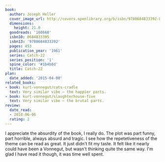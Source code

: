 ```yaml
---
book:
  author: Joseph Heller
  cover_image_url: http://covers.openlibrary.org/b/isbn/9780684833392-L.jpg
  dimensions:
    height: 21.0
  goodreads: '168668'
  isbn10: 0684833395
  isbn13: '9780684833392'
  pages: 453
  publication_year: '1961'
  series: Catch-22
  series_position: '1'
  spine_color: '#1b4b8d'
  title: Catch-22
plan:
  date_added: '2015-04-08'
related_books:
- book: kurt-vonnegut/cats-cradle
  text: Very similar vibe – the happier parts.
- book: kurt-vonnegut/slaughterhouse-five
  text: Very similar vibe – the brutal parts.
review:
  date_read:
  - 2018-06-06
  rating: 2
---
```


I appreciate the absurdity of the book, I really do. The plot was part funny, part horrible, always absurd and tragic. I
see how the repetetiveness of the theme can be read as great. It just didn't fit my taste. It felt like it nearly could
have been a Vonnegut, but wasn't thinking quite the same way. I'm glad I have read it though, it was time well spent.
